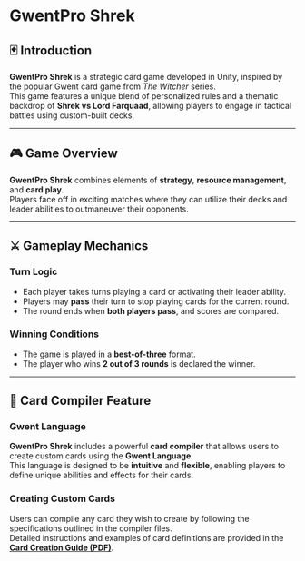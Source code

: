 # GwentPro Shrek

## 🃏 Introduction
**GwentPro Shrek** is a strategic card game developed in Unity, inspired by the popular Gwent card game from *The Witcher* series.  
This game features a unique blend of personalized rules and a thematic backdrop of **Shrek vs Lord Farquaad**, allowing players to engage in tactical battles using custom-built decks.

---

## 🎮 Game Overview
**GwentPro Shrek** combines elements of **strategy**, **resource management**, and **card play**.  
Players face off in exciting matches where they can utilize their decks and leader abilities to outmaneuver their opponents.

---

## ⚔️ Gameplay Mechanics

### Turn Logic
- Each player takes turns playing a card or activating their leader ability.  
- Players may **pass** their turn to stop playing cards for the current round.  
- The round ends when **both players pass**, and scores are compared.

### Winning Conditions
- The game is played in a **best-of-three** format.  
- The player who wins **2 out of 3 rounds** is declared the winner.

---

## 🧙 Card Compiler Feature

### Gwent Language
**GwentPro Shrek** includes a powerful **card compiler** that allows users to create custom cards using the **Gwent Language**.  
This language is designed to be **intuitive** and **flexible**, enabling players to define unique abilities and effects for their cards.

### Creating Custom Cards
Users can compile any card they wish to create by following the specifications outlined in the compiler files.  
Detailed instructions and examples of card definitions are provided in the  
[**Card Creation Guide (PDF)**](https://github.com/Mrcharlezzz/Gwent-Total-War/blob/main/card_creation_guide.pdf).
